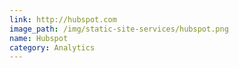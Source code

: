 ```yaml
---
link: http://hubspot.com
image_path: /img/static-site-services/hubspot.png
name: Hubspot
category: Analytics
---
```

